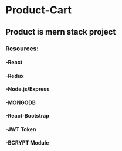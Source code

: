 # Product-Cart
## Product is mern stack project
### Resources:
#### -React
#### -Redux
#### -Node.js/Express
#### -MONGODB
#### -React-Bootstrap
#### -JWT Token
#### -BCRYPT Module

